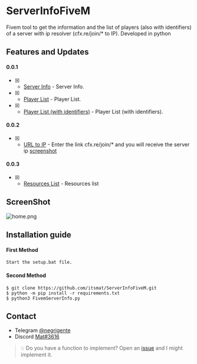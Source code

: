 # ServerInfoFiveM
Fivem tool to get the information and the list of players (also with identifiers) of a server with ip resolver (cfx.re/join/* to IP). Developed in python

## Features and Updates
#### 0.0.1
- [x] - [Server Info](https://github.com/itsmat/ServerInfoFiveM) - Server Info.
- [x] - [Player List](https://github.com/itsmat/ServerInfoFiveM) - Player List.
- [x] - [Player List (with identifiers)](https://github.com/itsmat/ServerInfoFiveM) - Player List (with identifiers).
#### 0.0.2
- [x] - [URL to IP](https://github.com/itsmat/ServerInfoFiveM) - Enter the link cfx.re/join/* and you will receive the server ip [screenshot](https://cdn.discordapp.com/attachments/1035898991893811212/1038744042353201223/Cattura.PNG)
#### 0.0.3
- [x] - [Resources List](https://github.com/itsmat/ServerInfoFiveM) - Resources list

## ScreenShot
![home.png](https://imgur.com/a/I4ynaCF)

## Installation guide

#### First Method
```
Start the setup.bat file.
```

#### Second Method
```
$ git clone https://github.com/itsmat/ServerInfoFiveM.git
$ python -m pip install -r requirements.txt
$ python3 FivemServerInfo.py
```

## Contact
- Telegram [@negrigente](https://t.me/negrigente)
- Discord [Mat#3616](https://github.com/itsmat)

> 💡 Do you have a function to implement? Open an [issue](https://github.com/itsmat/ServerInfoFiveM/issues/new) and I might implement it.
